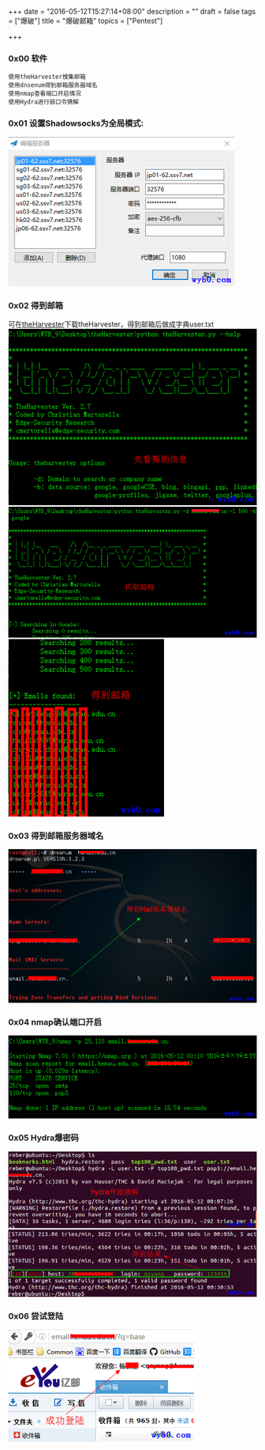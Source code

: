 +++
date = "2016-05-12T15:27:14+08:00"
description = ""
draft = false
tags = ["爆破"]
title = "爆破邮箱"
topics = ["Pentest"]

+++

### 0x00 软件
```
使用theHarvester搜集邮箱
使用dnsenum得到邮箱服务器域名
使用nmap查看端口开启情况
使用Hydra进行弱口令猜解
```

### 0x01 设置Shadowsocks为全局模式:
![设置SS为全局代理](/img/post/SS.png)

### 0x02 得到邮箱
可在[theHarvester](https://github.com/laramies/theHarvester)下载theHarvester，得到邮箱后做成字典user.txt
![查看theHarvester的帮助信息](/img/post/theHarvester_help.png)
![得到邮箱1](/img/post/theHarvester_getemail1.png)
![得到邮箱2](/img/post/theHarvester_getemail2.png)

### 0x03 得到邮箱服务器域名
![dnsenum得到邮箱服务器域名](/img/post/dnsenum.png)

### 0x04 nmap确认端口开启
![nmap确认邮箱服务器在运行](/img/post/nmap_-p.png)

### 0x05 Hydra爆密码
![hydra猜解密码](/img/post/hydra1.png)
![hydra猜解到密码](/img/post/hydra2.png)

### 0x06 尝试登陆
![尝试登陆](/img/post/sign_in.png)